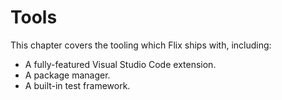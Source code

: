 # Tools

This chapter covers the tooling which Flix ships with, including:

- A fully-featured Visual Studio Code extension.
- A package manager.
- A built-in test framework.
